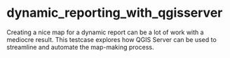 # dynamic_reporting_with_qgisserver
Creating a nice map for a dynamic report can be a lot of work with a mediocre result. This testcase explores how QGIS Server can be used to streamline and automate the map-making process.
